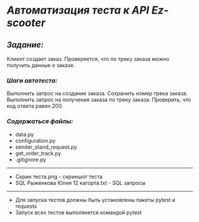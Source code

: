 # _Автоматизация теста к API Ez-scooter_

## _Задание:_

Клиент создает заказ.
Проверяется, что по треку заказа можно получить данные о заказе.

### _Шаги автотеста:_
Выполнить запрос на создание заказа.
Сохранить номер трека заказа.
Выполнить запрос на получения заказа по треку заказа.
Проверить, что код ответа равен 200.

### _Содержаться файлы:_ 
- data.py
- configuration.py
- sender_stand_request.py
- get_order_track.py
- .gitignore.py
___
- Скрин теста.png - скриншот теста
- SQL Рыженкова Юлия 12 кагорта.txt - SQL запросы
___

- Для запуска тестов должны быть установлены пакеты pytest и requests
- Запуск всех тестов выполянется командой pytest
